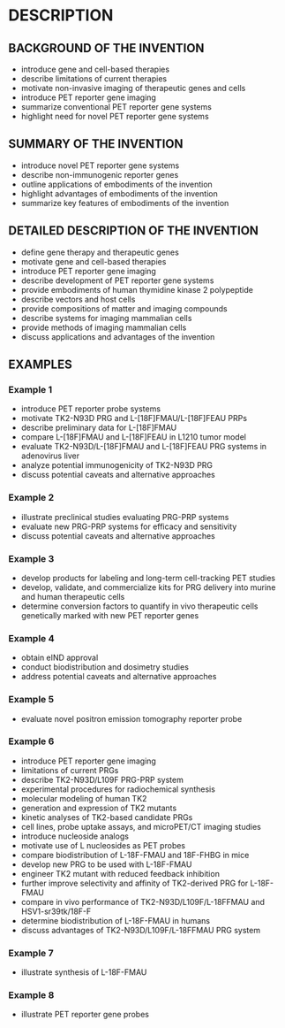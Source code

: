 # DESCRIPTION

## BACKGROUND OF THE INVENTION

- introduce gene and cell-based therapies
- describe limitations of current therapies
- motivate non-invasive imaging of therapeutic genes and cells
- introduce PET reporter gene imaging
- summarize conventional PET reporter gene systems
- highlight need for novel PET reporter gene systems

## SUMMARY OF THE INVENTION

- introduce novel PET reporter gene systems
- describe non-immunogenic reporter genes
- outline applications of embodiments of the invention
- highlight advantages of embodiments of the invention
- summarize key features of embodiments of the invention

## DETAILED DESCRIPTION OF THE INVENTION

- define gene therapy and therapeutic genes
- motivate gene and cell-based therapies
- introduce PET reporter gene imaging
- describe development of PET reporter gene systems
- provide embodiments of human thymidine kinase 2 polypeptide
- describe vectors and host cells
- provide compositions of matter and imaging compounds
- describe systems for imaging mammalian cells
- provide methods of imaging mammalian cells
- discuss applications and advantages of the invention

## EXAMPLES

### Example 1

- introduce PET reporter probe systems
- motivate TK2-N93D PRG and L-[18F]FMAU/L-[18F]FEAU PRPs
- describe preliminary data for L-[18F]FMAU
- compare L-[18F]FMAU and L-[18F]FEAU in L1210 tumor model
- evaluate TK2-N93D/L-[18F]FMAU and L-[18F]FEAU PRG systems in adenovirus liver
- analyze potential immunogenicity of TK2-N93D PRG
- discuss potential caveats and alternative approaches

### Example 2

- illustrate preclinical studies evaluating PRG-PRP systems
- evaluate new PRG-PRP systems for efficacy and sensitivity
- discuss potential caveats and alternative approaches

### Example 3

- develop products for labeling and long-term cell-tracking PET studies
- develop, validate, and commercialize kits for PRG delivery into murine and human therapeutic cells
- determine conversion factors to quantify in vivo therapeutic cells genetically marked with new PET reporter genes

### Example 4

- obtain eIND approval
- conduct biodistribution and dosimetry studies
- address potential caveats and alternative approaches

### Example 5

- evaluate novel positron emission tomography reporter probe

### Example 6

- introduce PET reporter gene imaging
- limitations of current PRGs
- describe TK2-N93D/L109F PRG-PRP system
- experimental procedures for radiochemical synthesis
- molecular modeling of human TK2
- generation and expression of TK2 mutants
- kinetic analyses of TK2-based candidate PRGs
- cell lines, probe uptake assays, and microPET/CT imaging studies
- introduce nucleoside analogs
- motivate use of L nucleosides as PET probes
- compare biodistribution of L-18F-FMAU and 18F-FHBG in mice
- develop new PRG to be used with L-18F-FMAU
- engineer TK2 mutant with reduced feedback inhibition
- further improve selectivity and affinity of TK2-derived PRG for L-18F-FMAU
- compare in vivo performance of TK2-N93D/L109F/L-18FFMAU and HSV1-sr39tk/18F-F
- determine biodistribution of L-18F-FMAU in humans
- discuss advantages of TK2-N93D/L109F/L-18FFMAU PRG system

### Example 7

- illustrate synthesis of L-18F-FMAU

### Example 8

- illustrate PET reporter gene probes

